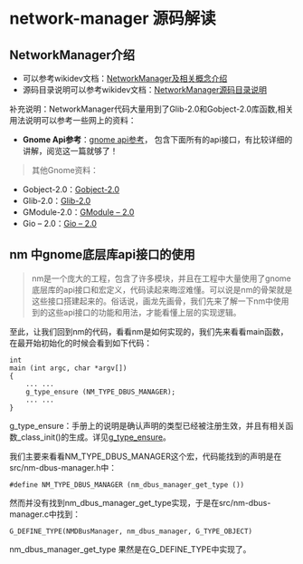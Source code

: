 #   network-manager 源码解读

##  NetworkManager介绍
-   可以参考wikidev文档：[NetworkManager及相关概念介绍](https://wikidev.uniontech.com/NetworkManager及相关概念介绍)
-   源码目录说明可以参考wikidev文档：[NetworkManager源码目录说明](https://wikidev.uniontech.com/NetworkManager源码目录说明)

补充说明：NetworkManager代码大量用到了Glib-2.0和Gobject-2.0库函数,相关用法说明可以参考一些网上的资料：
-   **Gnome Api参考**：[gnome api参考](https://developer-old.gnome.org/references)， 包含下面所有的api接口，有比较详细的讲解，阅览这一篇就够了！

>   其他Gnome资料：
-   Gobject-2.0：[Gobject-2.0](https://docs.gtk.org/gobject/index.html)
-   Glib-2.0：[Glib-2.0](https://docs.gtk.org/glib/)
-   GModule-2.0：[GModule – 2.0](https://docs.gtk.org/gmodule/index.html)
-   Gio – 2.0：[Gio – 2.0](https://docs.gtk.org/gio/)



##  nm 中gnome底层库api接口的使用
>   nm是一个庞大的工程，包含了许多模块，并且在工程中大量使用了gnome底层库的api接口和宏定义，代码读起来晦涩难懂。可以说是nm的骨架就是这些接口搭建起来的。俗话说，画龙先画骨，我们先来了解一下nm中使用到的这些api接口的功能和用法，才能看懂上层的实现逻辑。

至此，让我们回到nm的代码，看看nm是如何实现的，我们先来看看main函数，在最开始初始化的时候会看到如下代码：
```
int
main (int argc, char *argv[])
{
    ... ...
    g_type_ensure (NM_TYPE_DBUS_MANAGER);
    ... ...
}
```
g_type_ensure：手册上的说明是确认声明的类型已经被注册生效，并且有相关函数_class_init()的生成。详见[g_type_ensure](https://developer-old.gnome.org/gobject/stable/gobject-Type-Information.html#g-type-ensure)。

我们主要来看看NM_TYPE_DBUS_MANAGER这个宏，代码能找到的声明是在src/nm-dbus-manager.h中：
```
#define NM_TYPE_DBUS_MANAGER (nm_dbus_manager_get_type ())
```
然而并没有找到nm_dbus_manager_get_type实现，于是在src/nm-dbus-manager.c中找到：
```
G_DEFINE_TYPE(NMDBusManager, nm_dbus_manager, G_TYPE_OBJECT)
```
nm_dbus_manager_get_type 果然是在G_DEFINE_TYPE中实现了。


